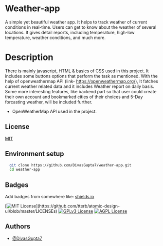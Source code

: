 
# Weather-app

A simple yet beautiful weather app. It helps to track weather of current conditions 
in real-time. Users can get to know about the weather of several locations. 
It gives detail reports, including temperature, high-low temperature,
weather conditions, and much more.

# Description

There is mainly javascript, HTML & basics of CSS used in this project. It includes some buttons 
options that perform the task as mentioned.
With the help of openweathermap API (link- https://openweathermap.org/), It fatches current weather related data and it includes Weather report on daily basis. Some more interesting features, like backend part so that user could create their own account and bookmarked cities of their choices and 5-Day forcasting weather, will be included further.

* OpenWeatherMap API used in the project.

## License

[MIT](https://choosealicense.com/licenses/mit/)

  
## Environment setup 


```bash 
  git clone https://github.com/DivasGupta7/weather-app.git
  cd weather-app
```
    
## Badges

Add badges from somewhere like: [shields.io](https://shields.io/)

[![MIT License](https://img.shields.io/apm/l/atomic-design-ui.svg?)](https://github.com/tterb/atomic-design-ui/blob/master/LICENSEs)
[![GPLv3 License](https://img.shields.io/badge/License-GPL%20v3-yellow.svg)](https://opensource.org/licenses/)
[![AGPL License](https://img.shields.io/badge/license-AGPL-blue.svg)](http://www.gnu.org/licenses/agpl-3.0)

  
## Authors

- [@DivasGupta7](https://github.com/DivasGupta7)

  